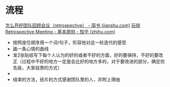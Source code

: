 # 流程
[怎么开好团队回顾会议（retrospective） - 简书 (jianshu.com)](https://www.jianshu.com/p/95a59fe7844c)
[玩转Retrospective Meeting - 基本原则 - 知乎 (zhihu.com)](https://zhuanlan.zhihu.com/p/258934343)
* 按照座位顺序用一个词/句子，形容他对这一轮迭代的感受
* 画一条心情的曲线
* 发2张贴纸写下每个人认为的好的或者不好的方面，好的要保持，不好的要改正（过程中不好的地方一定是会比好的地方多的，对于要改进的部分，确定优先级，大家投票的方式）
* 
* 结束的方法，纸片的方式感谢团队里的人，并附上理由

